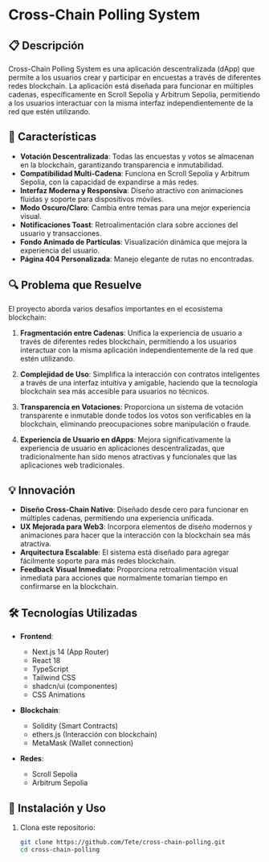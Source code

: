 # Cross-Chain Polling System

## 📋 Descripción

Cross-Chain Polling System es una aplicación descentralizada (dApp) que permite a los usuarios crear y participar en encuestas a través de diferentes redes blockchain. La aplicación está diseñada para funcionar en múltiples cadenas, específicamente en Scroll Sepolia y Arbitrum Sepolia, permitiendo a los usuarios interactuar con la misma interfaz independientemente de la red que estén utilizando.

## 🚀 Características

- **Votación Descentralizada**: Todas las encuestas y votos se almacenan en la blockchain, garantizando transparencia e inmutabilidad.
- **Compatibilidad Multi-Cadena**: Funciona en Scroll Sepolia y Arbitrum Sepolia, con la capacidad de expandirse a más redes.
- **Interfaz Moderna y Responsiva**: Diseño atractivo con animaciones fluidas y soporte para dispositivos móviles.
- **Modo Oscuro/Claro**: Cambia entre temas para una mejor experiencia visual.
- **Notificaciones Toast**: Retroalimentación clara sobre acciones del usuario y transacciones.
- **Fondo Animado de Partículas**: Visualización dinámica que mejora la experiencia del usuario.
- **Página 404 Personalizada**: Manejo elegante de rutas no encontradas.

## 🔍 Problema que Resuelve

El proyecto aborda varios desafíos importantes en el ecosistema blockchain:

1. **Fragmentación entre Cadenas**: Unifica la experiencia de usuario a través de diferentes redes blockchain, permitiendo a los usuarios interactuar con la misma aplicación independientemente de la red que estén utilizando.

2. **Complejidad de Uso**: Simplifica la interacción con contratos inteligentes a través de una interfaz intuitiva y amigable, haciendo que la tecnología blockchain sea más accesible para usuarios no técnicos.

3. **Transparencia en Votaciones**: Proporciona un sistema de votación transparente e inmutable donde todos los votos son verificables en la blockchain, eliminando preocupaciones sobre manipulación o fraude.

4. **Experiencia de Usuario en dApps**: Mejora significativamente la experiencia de usuario en aplicaciones descentralizadas, que tradicionalmente han sido menos atractivas y funcionales que las aplicaciones web tradicionales.

## 💡 Innovación

- **Diseño Cross-Chain Nativo**: Diseñado desde cero para funcionar en múltiples cadenas, permitiendo una experiencia unificada.
- **UX Mejorada para Web3**: Incorpora elementos de diseño modernos y animaciones para hacer que la interacción con la blockchain sea más atractiva.
- **Arquitectura Escalable**: El sistema está diseñado para agregar fácilmente soporte para más redes blockchain.
- **Feedback Visual Inmediato**: Proporciona retroalimentación visual inmediata para acciones que normalmente tomarían tiempo en confirmarse en la blockchain.

## 🛠️ Tecnologías Utilizadas

- **Frontend**:
  - Next.js 14 (App Router)
  - React 18
  - TypeScript
  - Tailwind CSS
  - shadcn/ui (componentes)
  - CSS Animations

- **Blockchain**:
  - Solidity (Smart Contracts)
  - ethers.js (Interacción con blockchain)
  - MetaMask (Wallet connection)

- **Redes**:
  - Scroll Sepolia
  - Arbitrum Sepolia

## 🔧 Instalación y Uso

1. Clona este repositorio:
   ```bash
   git clone https://github.com/Tete/cross-chain-polling.git
   cd cross-chain-polling
